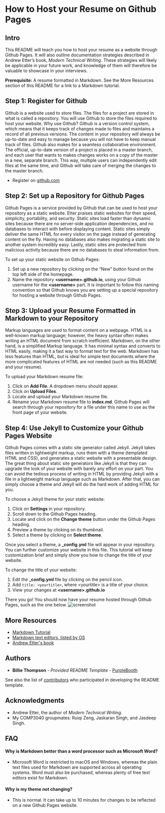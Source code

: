 # How to Host your Resume on Github Pages

## Intro
This README will teach you how to host your resume as a website through Github Pages. It will also outline documentation strategies described in Andrew Etter’s book, _Modern Technical Writing_. These strategies will likely be applicable in your future work, and knowledge of them will therefore be valuable to showcase in your interviews.

**Prerequisite:** A resume formatted in Markdown. See the More Resources section of this README for a link to a Markdown tutorial. 

## Step 1: Register for Github
Github is a website used to store files. The files for a project are stored in what is called a repository. You will use Github to store the files required to host your website. Why use Github? Github is a version control system, which means that it keeps track of changes made to files and maintains a record of all previous versions. The content in your repository will always be up-to-date and easy to manage because you will not have to keep manual track of files. Github also makes for a seamless collaborative environment. The official, up-to-date version of a project is placed in a master branch, and each user that wants to makes changes works on a copy of the master in a new, separate branch. This way, multiple users can independently edit files at the same time, and Github will take care of merging the changes to the master branch.
- Register on [github.com](github.com)

## Step 2: Set up a Repository for Github Pages
Github Pages is a service provided by Github that can be used to host your repository as a static website. Etter praises static websites for their speed, simplicity, portability, and security. Static sites load faster than dynamic sites because there are no server-side application dependencies, and no databases to interact with before displaying content. Static sites simply deliver the same HTML for every visitor on the page instead of generating content on the fly. Having no databases also makes migrating a static site to another system incredibly easy. Lastly, static sites are protected from malicious activity because there are no databases to steal information from. 

To set up your static website on Github Pages:
1. Set up a new repository by clicking on the “New” button found on the top left side of the homepage.
2. Name the repository **\<username>.github.io**, using your Github username for the **\<username>** part. It is important to follow this naming convention so that Github knows you are setting up a special repository for hosting a website through Github Pages. 

## Step 3: Upload your Resume Formatted in Markdown to your Repository
Markup languages are used to format content on a webpage. HTML is a well-known markup language; however, the heavy syntax often makes writing an HTML document from scratch inefficient. Markdown, on the other hand, is a simplified Markup language. It has minimal syntax and converts to HTML easily, making it a fast way to format text for the web. Markdown has less features than HTML, but is ideal for simple text documents where the more complicated features of HTML are not needed (such as this README and your resume). 

To upload your Markdown resume file:
1. Click on **Add File**. A dropdown menu should appear. 
2. Click on **Upload Files**.
3. Locate and upload your Markdown resume file.
4. Rename your Markdown resume file to **index.md**. Github Pages will search through your repository for a file under this name to use as the front page of your website. 

## Step 4: Use Jekyll to Customize your Github Pages Website
Github Pages comes with a static site generator called Jekyll. Jekyll takes files written in lightweight markup, runs them with a theme (templated HTML and CSS), and generates a static website with a presentable design. The great thing about static site generators like Jekyll is that they can upgrade the look of your website with barely any effort on your part. You can avoid the tedious process of writing in HTML by providing Jekyll with a file in a lightweight markup language such as Markdown. After that, you can simply choose a theme and Jekyll will do the hard work of adding HTML for you.

To choose a Jekyll theme for your static website:
1. Click on **Settings** in your repository.
2. Scroll down to the Github Pages heading.
3. Locate and click on the **Change theme** button under the Github Pages heading.
4. Preview a theme by clicking on its thumbnail.
5. Select a theme by clicking on **Select theme**.

Once you select a theme, a **\_config.yml** file will appear in your repository. You can further customize your website in this file. This tutorial will keep customization brief and simply show you how to change the title of your website. 

To change the title of your website:
1. Edit the **\_config.yml** file by clicking on the pencil icon.
6. Add `title: <yourtitle>`, where \<yourtitle> is a title of your choice. 
2. View your changes at **\<username>.github.io**

There you go! You should now have your resume hosted through Github Pages, such as the one below.
![screenshot](https://media3.giphy.com/media/wkwZ2ffx6dHOlZMwJ1/giphy.gif)

## More Resources
- [Markdown Tutorial](https://www.markdowntutorial.com/)
- [Markdown text editors, listed by OS](https://www.oberlo.ca/blog/markdown-editors)
- [Andrew Etter's book](https://www.amazon.ca/Modern-Technical-Writing-Introduction-Documentation-ebook/dp/B01A2QL9SS)

## Authors
- **Billie Thompson** - *Provided README Template* -
    [PurpleBooth](https://github.com/PurpleBooth)

See also the list of
[contributors](https://github.com/PurpleBooth/a-good-readme-template/contributors)
who participated in developing the README template.

## Acknowledgments
- Andrew Etter, the author of _Modern Technical Writing_.
- My COMP3040 groupmates: Ruiqi Zeng, Jaskaran Singh, and Jasdeep Singh.

## FAQ

#### Why is Markdown better than a word processor such as Microsoft Word?
- Microsoft Word is restricted to macOS and Windows, whereas the plain text files used for Markdown are supported across all operating systems. Word must also be purchased, whereas plenty of free text editors exist for Markdown.

#### Why is my theme not changing?
- This is normal. It can take up to 10 minutes for changes to be reflected on a new Github Pages website. 
